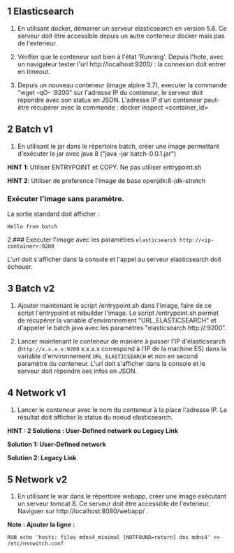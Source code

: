 
## 1 Elasticsearch
1. En utilisant docker, démarrer un serveur elasticsearch en version 5.6. Ce serveur doit être accessible depuis un autre conteneur docker mais pas de l'exterieur. 


2. Vérifier que le conteneur soit bien à l'état 'Running'.
Depuis l'hote, avec un navigateur tester l'url http://localhost:9200/ : la connexion doit entrer en timeout.

3. Depuis un nouveau conteneur (image alpine 3.7), executer la commande "wget -qO- <ip-container>:9200" sur l'adresse IP du conteneur, le serveur doit répondre avec son status en JSON.
L'adresse IP d'un conteneur peut-être récupérer avec la commande : 
docker inspect <container_id>


## 2 Batch v1
1. En utilisant le jar dans le répertoire batch, créer une image permettant d'exécuter le jar avec java 8 ("java -jar batch-0.0.1.jar")

**HINT 1**: Utiliser ENTRYPOINT et COPY. Ne pas utiliser entrypoint.sh

**HINT 2**: Utiliser de preference l'image de base openjdk:8-jdk-stretch


### Exécuter l'image sans paramètre.
La sortie standard doit afficher : 
```args:0
Hello from batch
```
2.### Exécuter l'image avec les paramètres ```elasticsearch http://<ip-container>:9200```

L'url doit s'afficher dans la console et l'appel au serveur elasticsearch doit échouer.

## 3 Batch v2
1. Ajouter maintenant le script /entrypoint.sh dans l'image, faire de ce script l'entrypoint et rebuilder l'image.
Le script /entrypoint.sh permet de récupérer la variable d'environnement "URL_ELASTICSEARCH" et d'appeler le batch java avec les paramètres "elasticsearch http://<ip-container>:9200".

2. Lancer maintenant le conteneur de manière à passer l'IP d'élasticsearch (```http://x.x.x.x:9200``` x.x.x.x correspond à l'IP de la machine ES) dans la variable d'environnement ```URL_ELASTICSEARCH``` et non en second paramètre du conteneur. L'url doit s'afficher dans la console et le serveur doit répondre ses infos en JSON.


## 4 Network v1
1. Lancer le conteneur avec le nom du conteneur à la place l'adresse IP. Le résultat doit afficher le status du noeud elasticsearch.

**HINT : 2 Solutions : User-Defined network ou Legacy Link**

**Solution 1: User-Defined network**


**Solution 2: Legacy Link**


## 5 Network v2
1. En utilisant le war dans le répertoire webapp, créer une image exécutant un serveur tomcat 8. Ce serveur doit être accessible de l'exterieur. Naviguer sur http://localhost:8080/webapp/ .

**Note : Ajouter la ligne :**

```RUN echo 'hosts: files mdns4_minimal [NOTFOUND=return] dns mdns4' >> /etc/nsswitch.conf```

